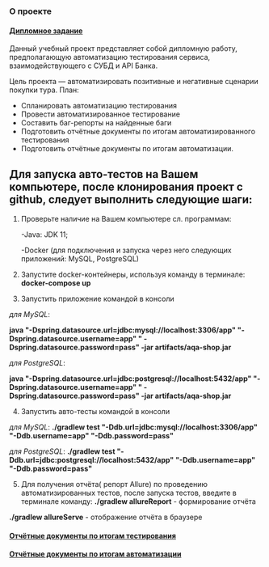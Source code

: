 ### О проекте

#### [Дипломное задание](https://github.com/netology-code/qa-diploma)

Данный учебный проект представляет собой дипломную работу, предполагающую автоматизацию тестирования сервиса,
взаимодействующего с СУБД и API Банка.

Цель проекта — автоматизировать позитивные и негативные сценарии покупки тура.
План:

- Спланировать автоматизацию тестирования
- Провести автоматизированное тестирование
- Составить баг-репорты на найденные баги
- Подготовить отчётные документы по итогам автоматизированного тестирования
- Подготовить отчётные документы по итогам автоматизации.

## Для запуска авто-тестов на Вашем компьютере, после клонирования проект с github, следует выполнить следующие шаги:

1. Проверьте наличие на Вашем компьютере сл. программам:
     
   -Java: JDK 11;

   -Docker (для подключения и запуска через него следующих приложений: MySQL, PostgreSQL)

2. Запустите docker-контейнеры, используя команду в терминале:
   **docker-compose up**

3. Запустить приложение командой в консоли

*для MySQL*:

**java "-Dspring.datasource.url=jdbc:mysql://localhost:3306/app" "-Dspring.datasource.username=app" "
-Dspring.datasource.password=pass" -jar artifacts/aqa-shop.jar**

*для PostgreSQL*:

**java "-Dspring.datasource.url=jdbc:postgresql://localhost:5432/app" "-Dspring.datasource.username=app" "
-Dspring.datasource.password=pass" -jar artifacts/aqa-shop.jar**

4. Запустить авто-тесты командой в консоли

*для MySQL*:
**./gradlew test "-Ddb.url=jdbc:mysql://localhost:3306/app" "-Ddb.username=app" "-Ddb.password=pass"**

*для PostgreSQL*:
**./gradlew test "-Ddb.url=jdbc:postgresql://localhost:5432/app" "-Ddb.username=app" "-Ddb.password=pass"**

5. Для получения отчёта( репорт Allure) по проведению автоматизированных тестов, после запуска тестов, введите в
   терминале команду:
   **./gradlew allureReport** - формирование отчёта

**./gradlew allureServe** - отображение отчёта в браузере

#### [Отчётные документы по итогам тестирования](https://github.com/Lukinsg/Diploma-project/blob/main/Documentation/Report.md)

#### [Отчётные документы по итогам автоматизации](https://github.com/Lukinsg/Diploma-project/blob/main/Documentation/Summary.md)
